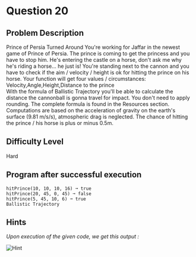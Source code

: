# Question 20

## Problem Description

Prince of Persia Turned Around
You're working for Jaffar in the newest game of Prince of Persia. The prince is coming to get the princess and you have to stop him. He's entering the castle on a horse, don't ask me why he's riding a horse... he just is!
You're standing next to the cannon and you have to check if the aim / velocity / height is ok for hitting the prince on his horse.
Your function will get four values / circumstances:
Velocity,Angle,Height,Distance to the prince<br>
With the formula of Ballistic Trajectory you'll be able to calculate the distance the cannonball is gonna travel for impact. You don't need to apply rounding.
The complete formula is found in the Resources section. Computations are based on the acceleration of gravity on the earth's surface (9.81 m/s/s), atmospheric drag is neglected. The chance of hitting the prince / his horse is plus or minus 0.5m.

## Difficulty Level

Hard

## Program after successful execution

```
hitPrince(10, 10, 10, 16) ➞ true
hitPrince(20, 45, 0, 45) ➞ false
hitPrince(5, 45, 10, 6) ➞ true
Ballistic Trajectory
```

## Hints

*Upon execution of the given code, we get this output :*

![Hint](challenge_20.png)